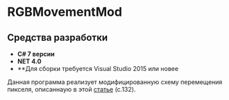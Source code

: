 # RGBMovementMod
## Средства разработки

* **C# 7 версии** 
* **NET 4.0** 
* **Для сборки требуется Visual Studio 2015 или новее

Данная программа реализует модифицированную схему перемещения пикселя, описаннаую в этой [статье](https://www.ystu.ru/files/2023/04.2023/ТОМ_3_.pdf) (с.132).
